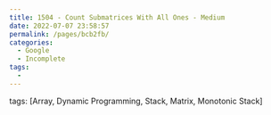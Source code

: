 ```yaml
---
title: 1504 - Count Submatrices With All Ones - Medium
date: 2022-07-07 23:58:57
permalink: /pages/bcb2fb/
categories:
  - Google
  - Incomplete
tags:
  - 
---
```

tags: [Array, Dynamic Programming, Stack, Matrix, Monotonic Stack]